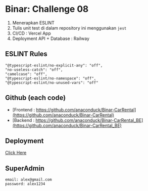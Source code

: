 # Binar: Challenge 08

1. Menerapkan ESLINT
2. Tulis unit test di dalam repository ini menggunakan `jest`
3. CI/CD : Vercel App
4. Deployment API + Database : Railway

## ESLINT Rules
```
"@typescript-eslint/no-explicit-any": "off",
"no-useless-catch": "off",
"camelcase": "off",
"@typescript-eslint/no-namespace": "off",
"@typescript-eslint/no-unused-vars": "off"
```

## Github (each code)
- [Frontend : https://github.com/anaconduck/Binar-CarRental](https://github.com/anaconduck/Binar-CarRental)
- [Backend : https://github.com/anaconduck/Binar-CarRental_BE](https://github.com/anaconduck/Binar-CarRental_BE)

## Deployment
[Click Here](https://binar-car-rental-black.vercel.app/)

## SuperAdmin
```
email: alex@gmail.com
password: alex1234
```
